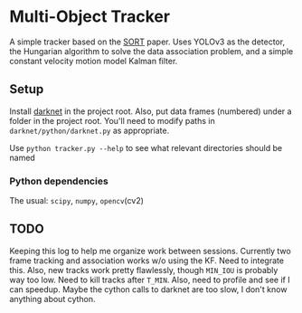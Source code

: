 # Multi-Object Tracker
A simple tracker based on the [SORT](https://arxiv.org/pdf/1602.00763v2.pdf)
paper. Uses YOLOv3 as the detector, the Hungarian algorithm to solve the data
association problem, and a simple constant velocity motion model Kalman filter.

## Setup
Install [darknet](https://pjreddie.com/darknet/) in the project root. Also, put
data frames (numbered) under a folder in the project root. You'll need to
modify paths in `darknet/python/darknet.py` as appropriate.

Use `python tracker.py --help` to see what relevant directories should be named

### Python dependencies
The usual: `scipy`, `numpy`, `opencv`(cv2)

## TODO
Keeping this log to help me organize work between sessions. Currently two frame
tracking and association works w/o using the KF. Need to integrate this. Also,
new tracks work pretty flawlessly, though `MIN_IOU` is probably way too low.
Need to kill tracks after `T_MIN`. Also, need to profile and see if I can
speedup. Maybe the cython calls to darknet are too slow, I don't know anything
about cython. 
